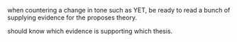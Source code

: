 when countering a change in tone such as YET, be ready to read a bunch of supplying evidence for the proposes theory.

should know which evidence is supporting which thesis.

